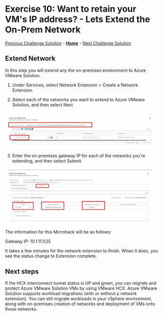 # Exercise 10: Want to retain your VM's IP address? - Lets Extend the On-Prem Network

[Previous Challenge Solution](./08-HCX-Service-Mesh.md) - **[Home](../Readme.md)** - [Next Challenge Solution](./10-AVS-Migrate-VM.md)

## Extend Network
In this step you will extend any the on-premises environment to Azure VMware Solution.

1.	Under Services, select Network Extension > Create a Network Extension.

2.	Select each of the networks you want to extend to Azure VMware Solution, and then select Next

![](./Images/09-HCX-Network-Extension/NetworkExtension.PNG)

3.	Enter the on-premises gateway IP for each of the networks you're extending, and then select Submit.

![](./Images/09-HCX-Network-Extension/NetworkExtension2.PNG)

The information for this Microhack will be as follows:

Gateway IP: 10.1.11.1/25


It takes a few minutes for the network extension to finish. When it does, you see the status change to Extension complete.

## Next steps
If the HCX interconnect tunnel status is UP and green, you can migrate and protect Azure VMware Solution VMs by using VMware HCX. Azure VMware Solution supports workload migrations (with or without a network extension). You can still migrate workloads in your vSphere environment, along with on-premises creation of networks and deployment of VMs onto those networks.